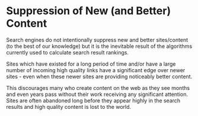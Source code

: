 # Suppression of New \(and Better\) Content

Search engines do not intentionally suppress new and better sites/content \(to the best of our knowledge\) but it is the inevitable result of the algorithms currently used to calculate search result rankings.

Sites which have existed for a long period of time and/or have a large number of incoming high quality links have a significant edge over newer sites - even when these newer sites are providing noticeably better content.

This discourages many who create content on the web as they see months and even years pass without their work receiving any significant attention. Sites are often abandoned long before they appear highly in the search results and high quality content is lost to the world.

